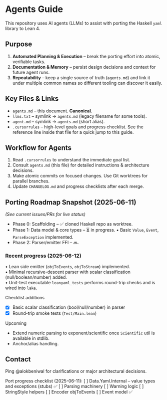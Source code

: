 # Agents Guide

This repository uses AI agents (LLMs) to assist with porting the Haskell `yaml` library to Lean 4.

## Purpose
1. **Automated Planning & Execution** – break the porting effort into atomic, verifiable tasks.
2. **Documentation & Memory** – persist design decisions and context for future agent runs.
3. **Repeatability** – keep a single source of truth (`agents.md`) and link it under multiple common names so different tooling can discover it easily.

## Key Files & Links
- `agents.md` – this document. **Canonical**.
- `llms.txt` – symlink → `agents.md` (legacy filename for some tools).
- `agent.md` – symlink → `agents.md` (short alias).
- `.cursorrules` – high-level goals and progress checklist. See the reference line inside that file for a quick jump to this guide.

## Workflow for Agents
1. Read `.cursorrules` to understand the immediate goal list.
2. Consult `agents.md` (this file) for detailed instructions & architecture decisions.
3. Make atomic commits on focused changes. Use Git worktrees for parallel branches.
4. Update `CHANGELOG.md` and progress checklists after each merge.

## Porting Roadmap Snapshot (2025-06-11)
*(See current issues/PRs for live status)*
- Phase 0: Scaffolding – ✅ cloned Haskell repo as worktree.
- Phase 1: Data model & core types – ⏳ in progress.
  • Basic `Value`, `Event`, `ParseException` implemented.
- Phase 2: Parser/emitter FFI – 🔜.

### Recent progress (2025-06-12)
• Lean side emitter (`objToEvents`, `objToStream`) implemented.  
• Minimal recursive-descent parser with scalar classification (null/boolean/number) added.  
• Unit-test executable `leanyaml_tests` performs round-trip checks and is wired into `lake`.

Checklist additions

- [x] Basic scalar classification (bool/null/number) in parser
- [x] Round-trip smoke tests (`Test/Main.lean`)

Upcoming
* Extend numeric parsing to exponent/scientific once `Scientific` util is available in stdlib.
* Anchor/alias handling.

## Contact
Ping @alokbeniwal for clarifications or major architectural decisions.

Port progress checklist (2025-06-11):
[ ] Data.Yaml.Internal – value types and exceptions (stubs) ✅
[ ] Parsing machinery
[ ] Warning logic
[ ] StringStyle helpers
[ ] Encoder objToEvents
[ ] Event model ✅ 